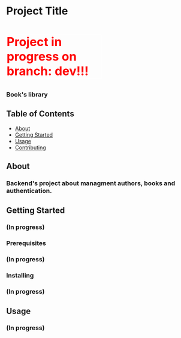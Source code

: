# Project Title
<h3 style="width:50%;font-size:32px;color:red;border:solid #ffffff 1px;">Project in progress on branch: <strong>dev!!!</strong></h3>
<h3 >Book's library</h3>

## Table of Contents

- [About](#about)
- [Getting Started](#getting_started)
- [Usage](#usage)
- [Contributing](../CONTRIBUTING.md)

## About <a name = "about"></a>

<h3>Backend's project about managment authors, books and authentication.</h3>

## Getting Started <a name = "getting_started"></a>

<h3>(In progress)</h3>

### Prerequisites

<h3>(In progress)</h3>

### Installing

<h3>(In progress)</h3>

## Usage <a name = "usage"></a>
<h3>(In progress)</h3>
